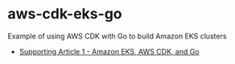 # aws-cdk-eks-go
Example of using AWS CDK with Go to build Amazon EKS clusters

- [Supporting Article 1 - Amazon EKS, AWS CDK, and Go](https://blog.jimmyray.io/amazon-eks-aws-cdk-and-go-921124b8beb1)

